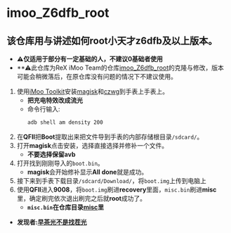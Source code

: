# imoo_Z6dfb_root
## 该仓库用与讲述如何root小天才z6dfb及以上版本。

- **⚠仅适用于部分有一定基础的人，不建议0基础者使用**
- **⚠此仓库为ReX iMoo Team的仓库[imoo_Z6dfb_root](https://github.com/ReX-iMoo-Team/imoo_Z6dfb_root/)的克隆与修改，版本可能会稍微落后，在原仓库没有问题的情况下不建议使用。

1. 使用[iMoo Toolkit](https://github.com/ReX-iMoo-Team/iMoo-Toolkit)安装[magisk](https://github.com/topjohnwu/Magisk/releases/tag/v23.0)和[czwg]()到手表上手表上。
   - **把充电特效改成流光**
   - 命令行输入: 
       ```sh
       adb shell am density 200
       ```
2. 在**QFIl**把**Boot**提取出来把文件导到手表的内部存储根目录`/sdcard/`。
3. 打开**magisk**点击安装，选择直接选择并修补一个文件。
   - **不要选择保留avb**
4. 打开找到刚刚导入的`boot.bin`。
   - **magisk**会开始修补显示**All done**就是成功。
5. 接下来到手表下载目录`/sdcard/Download/`，将`boot.img`上传到电脑上
6. 使用**QFIl**进入**9008**，将`boot.img`刷进**recovery**里面，`misc.bin`刷进**misc**里，确定刷完依次退出刷完之后就**root**成功了。
   - **`misc.bin`在仓库目录[misc](https://github.com/jwy2008/imoo_Z6dfb_root/tree/main/misc)里**

- **发现者:[早茶光不是找茬光](https://space.bilibili.com/1268760897)**
